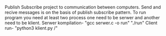 Publish Subscribe project to communication between computers.
Send and recive messages is on the basis of publish subscribe pattern.
To run program you need at least two process one need to be serwer and another need to be klient.
Serwer kompilation- "gcc serwer.c -o run"
"./run"
Client run- "python3 klient.py /<ip addr>"
